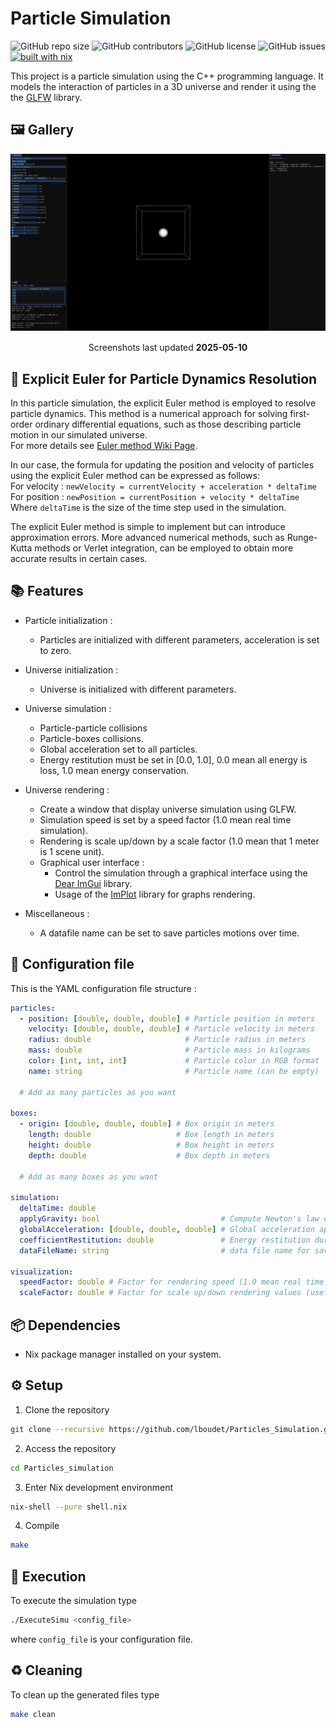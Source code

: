 # Particle Simulation

![GitHub repo size](https://img.shields.io/github/repo-size/Kojittsu/Particles_Simulation)
![GitHub contributors](https://img.shields.io/github/contributors/Kojittsu/Particles_Simulation)
![GitHub license](https://img.shields.io/github/license/Kojittsu/Particles_Simulation)
![GitHub issues](https://img.shields.io/github/issues/Kojittsu/Particles_Simulation)
[![built with nix](https://img.shields.io/static/v1?logo=nixos&logoColor=white&label=&message=Built%20with%20Nix&color=41439a)](https://builtwithnix.org)

This project is a particle simulation using the C++ programming language. It models the interaction of particles in a 3D universe and render it using the the [GLFW](https://www.glfw.org/) library.


## 🖼️ Gallery

<p align="center">
   <img src="./.github/assets/screenshots/1.png" style="margin-bottom: 15px;"/> <br>
   Screenshots last updated <b>2025-05-10</b>
</p>


## 📐 Explicit Euler for Particle Dynamics Resolution

In this particle simulation, the explicit Euler method is employed to resolve particle dynamics. This method is a numerical approach for solving first-order ordinary differential equations, such as those describing particle motion in our simulated universe.\
For more details see [Euler method Wiki Page](https://en.wikipedia.org/wiki/Euler_method).

In our case, the formula for updating the position and velocity of particles using the explicit Euler method can be expressed as follows:\
For velocity : `newVelocity = currentVelocity + acceleration * deltaTime`\
For position : `newPosition = currentPosition + velocity * deltaTime`\
Where `deltaTime` is the size of the time step used in the simulation.

The explicit Euler method is simple to implement but can introduce approximation errors. More advanced numerical methods, such as Runge-Kutta methods or Verlet integration, can be employed to obtain more accurate results in certain cases.

## 📚 Features

- Particle initialization :
  - Particles are initialized with different parameters, acceleration is set to zero.

- Universe initialization :
  - Universe is initialized with different parameters.

- Universe simulation :
  - Particle-particle collisions
  - Particle-boxes collisions.
  - Global acceleration set to all particles.
  - Energy restitution must be set in [0.0, 1.0], 0.0 mean all energy is loss, 1.0 mean energy conservation.

- Universe rendering :
  - Create a window that display universe simulation using GLFW.
  - Simulation speed is set by a speed factor (1.0 mean real time simulation).
  - Rendering is scale up/down by a scale factor (1.0 mean that 1 meter is 1 scene unit).
  - Graphical user interface :
    - Control the simulation through a graphical interface using the [Dear ImGui](https://github.com/ocornut/imgui) library.
    - Usage of the [ImPlot](https://github.com/epezent/implot) library for graphs rendering.

- Miscellaneous :
  - A datafile name can be set to save particles motions over time.

## 📝 Configuration file

This is the YAML configuration file structure :
```yaml
particles:
  - position: [double, double, double] # Particle position in meters
    velocity: [double, double, double] # Particle velocity in meters
    radius: double                     # Particle radius in meters
    mass: double                       # Particle mass in kilograms
    color: [int, int, int]             # Particle color in RGB format
    name: string                       # Particle name (can be empty)

  # Add as many particles as you want

boxes:
  - origin: [double, double, double] # Box origin in meters
    length: double                   # Box length in meters
    height: double                   # Box height in meters
    depth: double                    # Box depth in meters

  # Add as many boxes as you want

simulation:
  deltaTime: double
  applyGravity: bool                           # Compute Newton's law of universal gravitation
  globalAcceleration: [double, double, double] # Global acceleration applied to all objects
  coefficientRestitution: double               # Energy restitution during collision (1.0 mean energy conservation)
  dataFileName: string                         # data file name for saving particles positions through time (can be "")

visualization:
  speedFactor: double # Factor for rendering speed (1.0 mean real time universe rendering)
  scaleFactor: double # Factor for scale up/down rendering values (usefull for rendering with big value for example)
```
## 📦 Dependencies

- Nix package manager installed on your system.

## ⚙️ Setup

1. Clone the repository
```bash
git clone --recursive https://github.com/lboudet/Particles_Simulation.git
```

2. Access the repository
```bash
cd Particles_simulation
```

3. Enter Nix development environment
```bash
nix-shell --pure shell.nix
```

4. Compile
```bash
make
```

## 🚀 Execution

To execute the simulation type
```bash
./ExecuteSimu <config_file>
```
where `config_file` is your configuration file.

## ♻️ Cleaning

To clean up the generated files type
```bash
make clean
```
